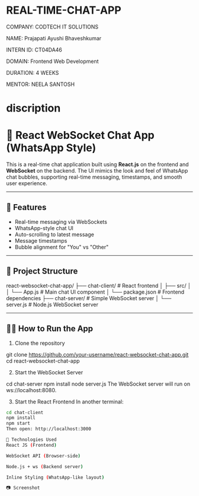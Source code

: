 # REAL-TIME-CHAT-APP

COMPANY: CODTECH IT SOLUTIONS

NAME: Prajapati Ayushi Bhaveshkumar

INTERN ID: CT04DA46

DOMAIN: Frontend Web Development

DURATION: 4 WEEKS

MENTOR: NEELA SANTOSH

# discription

# 💬 React WebSocket Chat App (WhatsApp Style)

This is a real-time chat application built using **React.js** on the frontend and **WebSocket** on the backend. The UI mimics the look and feel of WhatsApp chat bubbles, supporting real-time messaging, timestamps, and smooth user experience.

---

## 🚀 Features

- Real-time messaging via WebSockets
- WhatsApp-style chat UI
- Auto-scrolling to latest message
- Message timestamps
- Bubble alignment for "You" vs "Other"

---

## 📁 Project Structure

react-websocket-chat-app/
├── chat-client/ # React frontend
│ ├── src/
│ │ └── App.js # Main chat UI component
│ └── package.json # Frontend dependencies
├── chat-server/ # Simple WebSocket server
│ └── server.js # Node.js WebSocket server



---

## 🧑‍💻 How to Run the App

1. Clone the repository

git clone https://github.com/your-username/react-websocket-chat-app.git
cd react-websocket-chat-app 

2. Start the WebSocket Server

cd chat-server
npm install
node server.js
The WebSocket server will run on ws://localhost:8080.

3. Start the React Frontend
In another terminal:
```bash
cd chat-client
npm install
npm start
Then open: http://localhost:3000

🔧 Technologies Used
React JS (Frontend)

WebSocket API (Browser-side)

Node.js + ws (Backend server)

Inline Styling (WhatsApp-like layout)

📷 Screenshot




